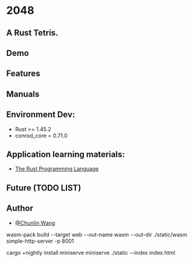 # 2048

## A Rust Tetris.


## Demo


## Features


## Manuals


## Environment Dev:

* Rust >= 1.45.2 
* conrod_core = 0.71.0

## Application learning materials:

* [The Rust Programming Language](https://doc.rust-lang.org/book/)

## Future (TODO LIST)


## Author
* [@Chunlin Wang](https://www.linkedin.com/in/chunlin-wang-b606b159/)

wasm-pack build --target web --out-name wasm --out-dir ./static/wasm
simple-http-server -p 8001

cargo +nightly install miniserve
miniserve ./static --index index.html